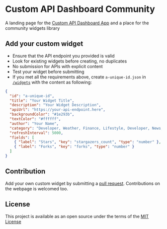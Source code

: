 # Custom API Dashboard Community

A landing page for the [Custom API Dashboard App](https://github.com/leecheeyong/custom_api_dashboard_app) and a place for the community widgets library

## Add your custom widget
- Ensure that the API endpoint you provided is valid
- Look for existing widgets before creating, no duplicates
- No submission for APIs with explicit content
- Test your widget before submitting
- If you met all the requirements above, create `a-unique-id.json` in [`/widgets`](/widgets) with the content as following:
```json
{
  "id": "a-unique-id",
  "title": "Your Widget Title",
  "description": "Your Widget Description",
  "apiUrl": "https://your-api-endpoint.here",
  "backgroundColor": "#1e293b",
  "textColor": "#ffffff",
  "author": "Your Name",
  "category": "Developer, Weather, Finance, Lifestyle, Developer, News, Entertainment",
  "refreshInterval": 5000,
  "fields": [
    { "label": "Stars", "key": "stargazers_count", "type": "number" }, 
    { "label": "Forks", "key": "forks", "type": "number" }
  ]
}
```

## Contribution

Add your own custom widget by submitting a [pull request](https://github.com/leecheeyong/community-widgets/pulls). Contributions on the webpage is welcomed too.

## License

This project is available as an open source under the terms of the [MIT License](/LICENSE)
